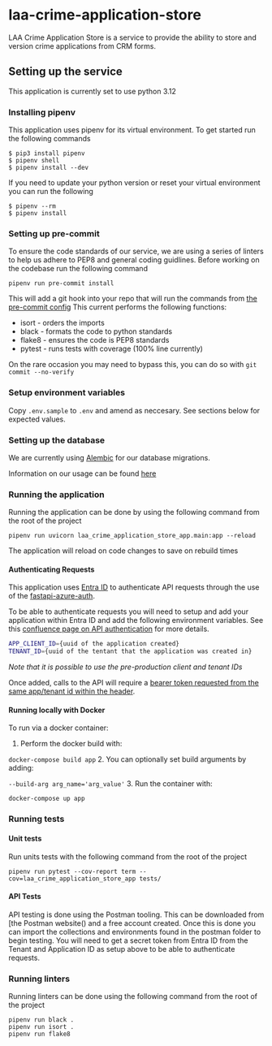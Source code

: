 # laa-crime-application-store

LAA Crime Application Store is a service to provide the ability to store and version crime applications from CRM forms.

## Setting up the service

This application is currently set to use python 3.12

### Installing pipenv

This application uses pipenv for its virtual environment. To get started run the following commands
```shell
$ pip3 install pipenv
$ pipenv shell
$ pipenv install --dev
```

If you need to update your python version or reset your virtual environment you can run the following
```shell
$ pipenv --rm
$ pipenv install
```

### Setting up pre-commit

To ensure the code standards of our service, we are using a series of linters to help us adhere to PEP8 and general coding guidlines.
Before working on the codebase run the following command
```shell
pipenv run pre-commit install
```
This will add a git hook into your repo that will run the commands from [the pre-commit config](.pre-commit-config.yaml)
This current performs the following functions:
- isort - orders the imports
- black - formats the code to python standards
- flake8 - ensures the code is PEP8 standards
- pytest - runs tests with coverage (100% line currently)

On the rare occasion you may need to bypass this, you can do so with `git commit --no-verify`

### Setup environment variables

Copy `.env.sample` to `.env` and amend as neccesary. See sections below for expected
values.

### Setting up the database

We are currently using [Alembic](https://alembic.sqlalchemy.org/en/latest/index.html) for our database migrations.

Information on our usage can be found [here](alembic/README.md)

### Running the application

Running the application can be done by using the following command from the root of the project
```shell
pipenv run uvicorn laa_crime_application_store_app.main:app --reload
```
The application will reload on code changes to save on rebuild times

#### Authenticating Requests

This application uses [Entra ID](https://www.microsoft.com/en-gb/security/business/identity-access/microsoft-entra-id#overview) to authenticate API requests through the use of the [fastapi-azure-auth](https://github.com/Intility/fastapi-azure-auth).

To be able to authenticate requests you will need to setup and add your application within Entra ID and add the following environment variables. See this [confluence page on API authentication](https://dsdmoj.atlassian.net/wiki/spaces/CRM457/pages/4637983031/API+Authentication) for more details.

```sh
APP_CLIENT_ID={uuid of the application created}
TENANT_ID={uuid of the tentant that the application was created in}
```

*Note that it is possible to use the pre-production client and tenant IDs*

Once added, calls to the API will require a [bearer token requested from the same app/tenant id within the header](https://learn.microsoft.com/en-us/entra/identity-platform/v2-oauth2-client-creds-grant-flow#use-a-token).

#### Running locally with Docker

To run via a docker container:
1. Perform the docker build with:

`docker-compose build app`
2. You can optionally set build arguments by adding:

`--build-arg arg_name='arg_value'`
3. Run the container with:

`docker-compose up app`

### Running tests

#### Unit tests
Run units tests with the following command from the root of the project
```shell
pipenv run pytest --cov-report term --cov=laa_crime_application_store_app tests/
```

#### API Tests
API testing is done using the Postman tooling. This can be downloaded from [the Postman website()
and a free account created. Once this is done you can import the collections and environments found in the postman
folder to begin testing. You will need to get a secret token from Entra ID from the Tenant and Application ID as setup
above to be able to authenticate requests.

### Running linters

Running linters can be done using the following command from the root of the project
```shell
pipenv run black .
pipenv run isort .
pipenv run flake8
```
